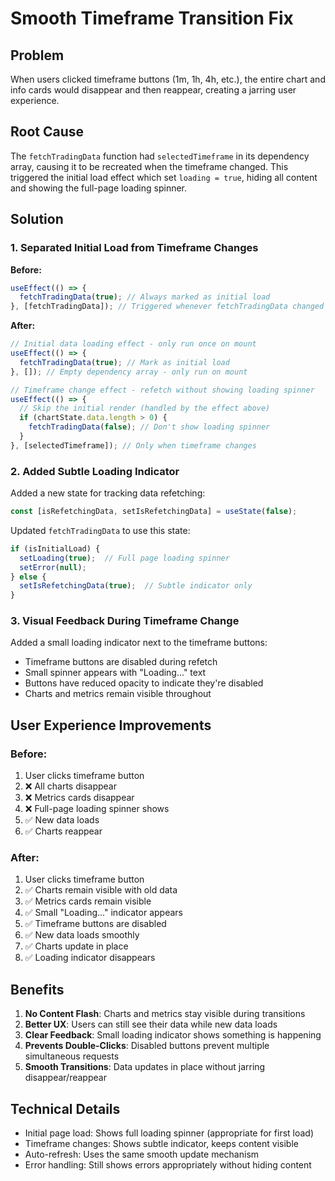 # Smooth Timeframe Transition Fix

## Problem
When users clicked timeframe buttons (1m, 1h, 4h, etc.), the entire chart and info cards would disappear and then reappear, creating a jarring user experience.

## Root Cause
The `fetchTradingData` function had `selectedTimeframe` in its dependency array, causing it to be recreated when the timeframe changed. This triggered the initial load effect which set `loading = true`, hiding all content and showing the full-page loading spinner.

## Solution

### 1. Separated Initial Load from Timeframe Changes

**Before:**
```typescript
useEffect(() => {
  fetchTradingData(true); // Always marked as initial load
}, [fetchTradingData]); // Triggered whenever fetchTradingData changed (including timeframe)
```

**After:**
```typescript
// Initial data loading effect - only run once on mount
useEffect(() => {
  fetchTradingData(true); // Mark as initial load
}, []); // Empty dependency array - only run on mount

// Timeframe change effect - refetch without showing loading spinner
useEffect(() => {
  // Skip the initial render (handled by the effect above)
  if (chartState.data.length > 0) {
    fetchTradingData(false); // Don't show loading spinner
  }
}, [selectedTimeframe]); // Only when timeframe changes
```

### 2. Added Subtle Loading Indicator

Added a new state for tracking data refetching:
```typescript
const [isRefetchingData, setIsRefetchingData] = useState(false);
```

Updated `fetchTradingData` to use this state:
```typescript
if (isInitialLoad) {
  setLoading(true);  // Full page loading spinner
  setError(null);
} else {
  setIsRefetchingData(true);  // Subtle indicator only
}
```

### 3. Visual Feedback During Timeframe Change

Added a small loading indicator next to the timeframe buttons:
- Timeframe buttons are disabled during refetch
- Small spinner appears with "Loading..." text
- Buttons have reduced opacity to indicate they're disabled
- Charts and metrics remain visible throughout

## User Experience Improvements

### Before:
1. User clicks timeframe button
2. ❌ All charts disappear
3. ❌ Metrics cards disappear
4. ❌ Full-page loading spinner shows
5. ✅ New data loads
6. ✅ Charts reappear

### After:
1. User clicks timeframe button
2. ✅ Charts remain visible with old data
3. ✅ Metrics cards remain visible
4. ✅ Small "Loading..." indicator appears
5. ✅ Timeframe buttons are disabled
6. ✅ New data loads smoothly
7. ✅ Charts update in place
8. ✅ Loading indicator disappears

## Benefits

1. **No Content Flash**: Charts and metrics stay visible during transitions
2. **Better UX**: Users can still see their data while new data loads
3. **Clear Feedback**: Small loading indicator shows something is happening
4. **Prevents Double-Clicks**: Disabled buttons prevent multiple simultaneous requests
5. **Smooth Transitions**: Data updates in place without jarring disappear/reappear

## Technical Details

- Initial page load: Shows full loading spinner (appropriate for first load)
- Timeframe changes: Shows subtle indicator, keeps content visible
- Auto-refresh: Uses the same smooth update mechanism
- Error handling: Still shows errors appropriately without hiding content
